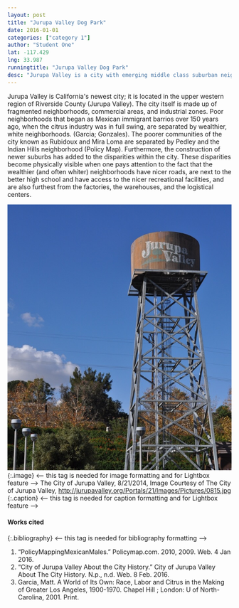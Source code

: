 ```yaml
---
layout: post
title: "Jurupa Valley Dog Park"
date: 2016-01-01
categories: ["category 1"]
author: "Student One"
lat: -117.429
lng: 33.987
runningtitle: "Jurupa Valley Dog Park"
desc: "Jurupa Valley is a city with emerging middle class suburban neighborhoods, old barrios and the largest inland port in the country."
---
```

Jurupa Valley is California's newest city; it is located in the upper western region of Riverside County (Jurupa Valley). The city itself is made up of fragmented neighborhoods, commercial areas, and industrial zones. Poor neighborhoods that began as Mexican immigrant barrios over 150 years ago, when the citrus industry was in full swing, are separated by wealthier, white neighborhoods. (Garcia; Gonzales). The poorer communities of the city known as Rubidoux and Mira Loma are separated by Pedley and the Indian Hills neighborhood (Policy Map). Furthermore, the construction of newer suburbs has added to the disparities within the city. These disparities become physically visible when one pays attention to the fact that the wealthier (and often whiter) neighborhoods have nicer roads, are next to the better high school and have access to the nicer recreational facilities, and are also furthest from the factories, the warehouses, and the logistical centers.

![ImageOne](images/Jurupa_1.jpg)
   {:.image} <-- this tag is needed for image formatting and for Lightbox feature -->
The City of Jurupa Valley, 8/21/2014, Image Courtesy of The City of Jurupa Valley, http://jurupavalley.org/Portals/21/Images/Pictures/0815.jpg
   {:.caption} <-- this tag is needed for caption formatting and for Lightbox feature -->

#### Works cited

{:.bibliography} <-- this tag is needed for bibliography formatting -->
1. “PolicyMappingMexicanMales.” Policymap.com. 2010, 2009. Web. 4 Jan 2016.
2. “City of Jurupa Valley About the City History.” City of Jurupa Valley About The City History. N.p., n.d. Web. 8 Feb. 2016.
3. Garcia, Matt. A World of Its Own: Race, Labor and Citrus in the Making of Greater Los Angeles, 1900-1970. Chapel Hill ; London: U of North-Carolina, 2001. Print.
